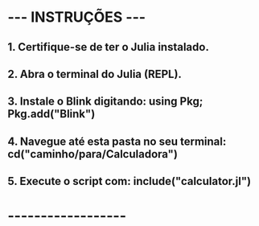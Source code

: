 
# --- INSTRUÇÕES ---
## 1. Certifique-se de ter o Julia instalado.
## 2. Abra o terminal do Julia (REPL).
## 3. Instale o Blink digitando: using Pkg; Pkg.add("Blink")
## 4. Navegue até esta pasta no seu terminal: cd("caminho/para/Calculadora")
## 5. Execute o script com: include("calculator.jl")
# ------------------